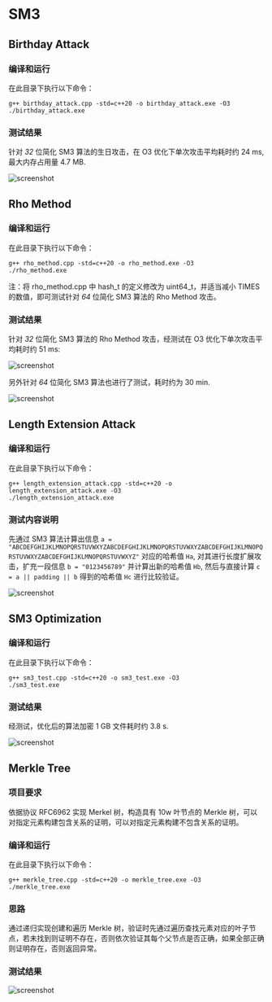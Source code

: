 # SM3

## Birthday Attack

### 编译和运行

在此目录下执行以下命令：

```
g++ birthday_attack.cpp -std=c++20 -o birthday_attack.exe -O3
./birthday_attack.exe
```

### 测试结果

针对 *32* 位简化 SM3 算法的生日攻击，在 O3 优化下单次攻击平均耗时约 24 ms, 最大内存占用量 4.7 MB.

![screenshot](/SM3/screenshots/birthday_attack.png)

## Rho Method

### 编译和运行

在此目录下执行以下命令：

```
g++ rho_method.cpp -std=c++20 -o rho_method.exe -O3
./rho_method.exe
```

注：将 rho_method.cpp 中 hash_t 的定义修改为 uint64_t，并适当减小 TIMES 的数值，即可测试针对 *64* 位简化 SM3 算法的 Rho Method 攻击。

### 测试结果

针对 *32* 位简化 SM3 算法的 Rho Method 攻击，经测试在 O3 优化下单次攻击平均耗时约 51 ms:

![screenshot](/SM3/screenshots/rho_method.png)

另外针对 *64* 位简化 SM3 算法也进行了测试，耗时约为 30 min.

![screenshot](/SM3/screenshots/rho_method_64.png)

## Length Extension Attack

### 编译和运行

在此目录下执行以下命令：

```
g++ length_extension_attack.cpp -std=c++20 -o length_extension_attack.exe -O3
./length_extension_attack.exe
```

### 测试内容说明

先通过 SM3 算法计算出信息 `a = "ABCDEFGHIJKLMNOPQRSTUVWXYZABCDEFGHIJKLMNOPQRSTUVWXYZABCDEFGHIJKLMNOPQRSTUVWXYZABCDEFGHIJKLMNOPQRSTUVWXYZ"` 对应的哈希值 `Ha`, 对其进行长度扩展攻击，扩充一段信息 `b = "0123456789"` 并计算出新的哈希值 `Hb`, 然后与直接计算 `c = a || padding || b` 得到的哈希值 `Hc` 进行比较验证。

![screenshot](/SM3/screenshots/length_extension_attack.png)

## SM3 Optimization

### 编译和运行

在此目录下执行以下命令：

```
g++ sm3_test.cpp -std=c++20 -o sm3_test.exe -O3
./sm3_test.exe
```

### 测试结果

经测试，优化后的算法加密 1 GB 文件耗时约 3.8 s.

![screenshot](/SM3/screenshots/sm3_test.png)

## Merkle Tree

### 项目要求

依据协议 RFC6962 实现 Merkel 树，构造具有 10w 叶节点的 Merkle 树，可以对指定元素构建包含关系的证明，可以对指定元素构建不包含关系的证明。


### 编译和运行

在此目录下执行以下命令：

```
g++ merkle_tree.cpp -std=c++20 -o merkle_tree.exe -O3
./merkle_tree.exe
```

### 思路

通过递归实现创建和遍历 Merkle 树，验证时先通过遍历查找元素对应的叶子节点，若未找到则证明不存在，否则依次验证其每个父节点是否正确，如果全部正确则证明存在，否则返回异常。

### 测试结果

![screenshot](/SM3/screenshots/merkle_tree.png)
